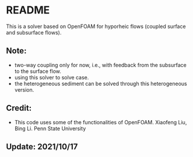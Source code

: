 
# README #

This is a solver based on OpenFOAM for hyporheic flows (coupled surface
and subsurface flows).

## Note: ##
* two-way coupling only for now, i.e., with feedback from the subsurface to the surface flow.  
* using this solver to solve case.
* the heterogeneous sediment can be solved through this heterogeneous version.

## Credit: ##
* This code uses some of the functionalities of OpenFOAM. 
Xiaofeng Liu, Bing Li.
Penn State University

## Update: 2021/10/17
